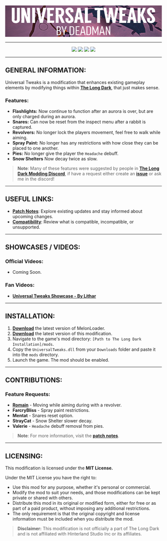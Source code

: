 <p align="center">
    <a href="#"><img src="https://raw.githubusercontent.com/Deaadman/UniversalTweaks/release/Images/MainHeading.png"></a>

---

<p align="center">
    <a href="https://github.com/Deaadman/UniversalTweaks/releases/latest"><img src="https://img.shields.io/github/v/release/Deaadman/UniversalTweaks?label=latest&style=for-the-badge"></a>
	<a href="https://github.com/Deaadman/UniversalTweaks/releases"><img src="https://img.shields.io/github/downloads/Deaadman/UniversalTweaks/total.svg?style=for-the-badge"></a>
	<a href="https://github.com/Deaadman/UniversalTweaks/releases"><img src="https://img.shields.io/github/downloads/Deaadman/UniversalTweaks/latest/total.svg?style=for-the-badge"></a>
    <a href="https://github.com/Deaadman/UniversalTweaks/issues"><img src="https://img.shields.io/github/issues/Deaadman/UniversalTweaks?style=for-the-badge"></a>

---

## GENERAL INFORMATION:

Universal Tweaks is a modification that enhances existing gameplay elements by modifying things within [**The Long Dark**](https://www.hinterlandgames.com/the-long-dark/), that just makes sense.

### Features:
- **Flashlights:** Now continue to function after an aurora is over, but are only charged during an aurora.
- **Snares:** Can now be reset from the inspect menu after a rabbit is captured.
- **Revolvers:** No longer lock the players movement, feel free to walk while aiming.
- **Spray Paint:** No longer has any restrictions with how close they can be placed to one another.
- **Pies:** No longer give the player the `Headache` debuff.
- **Snow Shelters** Now decay twice as slow.

>**Note**: Many of these features were suggested by people in [**The Long Dark Modding Discord**](https://discord.gg/2mnXAZfGXQ), if have a request either create an [**issue**](https://github.com/Deaadman/UniversalTweaks/issues) or ask me in the discord!

---

## USEFUL LINKS:

- [**Patch Notes**](https://github.com/Deaadman/UniversalTweaks/blob/release/Information/PatchNotes.md): Explore existing updates and stay informed about upcoming changes.
- [**Compatibility**](https://github.com/Deaadman/UniversalTweaks/blob/release/Information/Compatibility.md): Review what is compatible, incompatible, or unsupported.

---

## SHOWCASES / VIDEOS:

### Official Videos:
- Coming Soon.

### Fan Videos:
- [**Universal Tweaks Showcase - By Lithar**](https://youtu.be/ECODXUVC-kc?si=XTFacviOQr3Zo-F9)

---

## INSTALLATION:

1. [**Download**](https://github.com/LavaGang/MelonLoader/releases/latest/download/MelonLoader.Installer.exe) the latest version of MelonLoader.
2. [**Download**](https://github.com/Deaadman/UniversalTweaks/releases/latest/download/UniversalTweaks.dll) the latest version of this modification.
3. Navigate to the game's mod directory: `[Path to The Long Dark Installation]/mods`.
4. Copy the `UniversalTweaks.dll` from your `Downloads` folder and paste it into the `mods` directory.
5. Launch the game. The mod should be enabled.

---

## CONTRIBUTIONS:

### Feature Requests:
- [**Romain**](https://github.com/RomainDeschampsFR) - Moving while aiming during with a revolver.
- **FarcryBliss** - Spray paint restrictions.
- **Mentat** - Snares reset option.
- **StrayCat** - Snow Shelter slower decay.
- **Valerie** - `Headache` debuff removal from pies.

>**Note**: For more information, visit the [**patch notes**](https://github.com/Deaadman/UniversalTweaks/blob/release/Information/PatchNotes.md).

---

## LICENSING:
This modification is licensed under the **MIT License.**

Under the MIT License you have the right to:

- Use this mod for any purpose, whether it's personal or commercial.
- Modify the mod to suit your needs, and those modifications can be kept private or shared with others.
- Distribute this mod in its original or modified form, either for free or as part of a paid product, without imposing any additional restrictions.
- The only requirement is that the original copyright and license information must be included when you distribute the mod.

>**Disclaimer:** This modification is not officially a part of The Long Dark and is not affiliated with Hinterland Studio Inc or its affiliates.